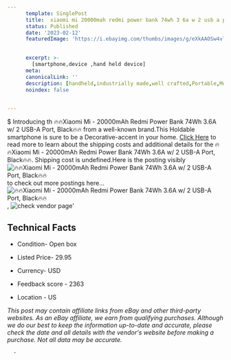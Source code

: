 ```yaml
---
      template: SinglePost
      title:  xiaomi mi 20000mah redmi power bank 74wh 3 6a w 2 usb a port black 
      status: Published
      date: '2023-02-12'
      featuredImage: 'https://i.ebayimg.com/thumbs/images/g/eXkAAOSw4vljwElK/s-l225.jpg'
       

      excerpt: >-
        [smartphone,device ,hand held device]
      meta:
      canonicalLink: ''
      description: [handheld,industrially made,well crafted,Portable,Mobile,Compact,Convenient,Lightweight,Maneuverable,Man-portable,Miniature,Carriable,Hand-held,Light,Holdable,Transportable,Mobile device,Pocket-sized,On-the-go,Wireless,Cordless,Compact size,Convenient size, smartphone,device ,hand held device]
      noindex: false
      

---
```

$
      Introducing th 🔥🔥Xiaomi Mi - 20000mAh Redmi Power Bank 74Wh 3.6A w/ 2 USB-A Port, Black🔥🔥 from a well-known brand.This Holdable smartphone is sure to be a Decorative-accent in your home. [Click Here](https://www.ebay.com/itm/204239569839?hash=item2f8da083af%3Ag%3AeXkAAOSw4vljwElK&mkevt=1&mkcid=1&mkrid=711-53200-19255-0&campid=%253CePNCampaignId%253E&customid=%253CreferenceId%253E&toolid=10049) to read more to learn about the shipping costs and additional details for the 🔥🔥Xiaomi Mi - 20000mAh Redmi Power Bank 74Wh 3.6A w/ 2 USB-A Port, Black🔥🔥. Shipping cost is undefined.Here is the posting visibly ![🔥🔥Xiaomi Mi - 20000mAh Redmi Power Bank 74Wh 3.6A w/ 2 USB-A Port, Black🔥🔥](https://i.ebayimg.com/thumbs/images/g/eXkAAOSw4vljwElK/s-l225.jpg) to check out more postings here... ![🔥🔥Xiaomi Mi - 20000mAh Redmi Power Bank 74Wh 3.6A w/ 2 USB-A Port, Black🔥🔥](https://i.ebayimg.com/images/g/eXkAAOSw4vljwElK/s-l1600.jpg), ![check vendor page](https://origin-galleryplus.ebayimg.com/ws/web/204239569839_2_0_1/225x225.jpg,https://origin-galleryplus.ebayimg.com/ws/web/204239569839_3_0_1/225x225.jpg,https://origin-galleryplus.ebayimg.com/ws/web/204239569839_4_0_1/225x225.jpg,https://origin-galleryplus.ebayimg.com/ws/web/204239569839_5_0_1/225x225.jpg,https://origin-galleryplus.ebayimg.com/ws/web/204239569839_6_0_1/225x225.jpg)'

      

 ## Technical Facts 



     
      

 - Condition- Open box 


      

 - Listed Price- 29.95 


      

 - Currency- USD 


      

 - Feedback score - 2363 


      

 - Location - US 


      
      

 *_This post may contain affiliate links from eBay and other third-party websites. As an eBay affiliate, we earn from qualifying purchases. Although we do our best to keep the information up-to-date and accurate, please check the date and all details with the vendor's website before making a purchase. Not all data may be accurate._*




      -
